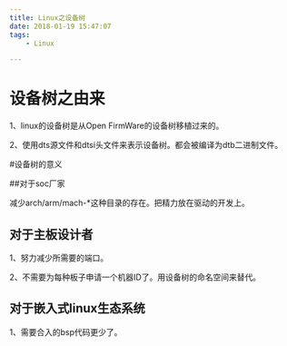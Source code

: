 ```yaml
---
title: Linux之设备树
date: 2018-01-19 15:47:07
tags:
	- Linux 

---
```




# 设备树之由来

1、linux的设备树是从Open FirmWare的设备树移植过来的。

2、使用dts源文件和dtsi头文件来表示设备树。都会被编译为dtb二进制文件。



#设备树的意义

##对于soc厂家

减少arch/arm/mach-*这种目录的存在。把精力放在驱动的开发上。

## 对于主板设计者

1、努力减少所需要的端口。

2、不需要为每种板子申请一个机器ID了。用设备树的命名空间来替代。

## 对于嵌入式linux生态系统

1、需要合入的bsp代码更少了。


